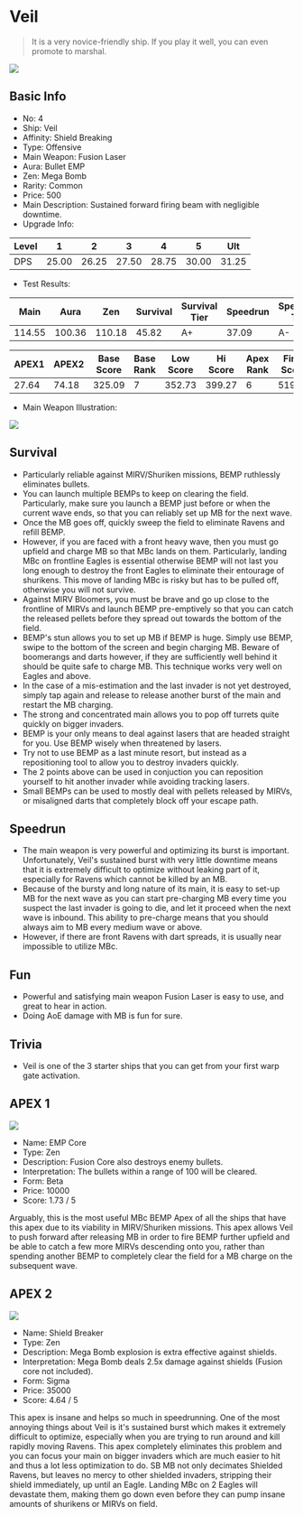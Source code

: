 # Veil

> It is a very novice-friendly ship. If you play it well, you can even promote to marshal.

<img src="/ships/ship_4.png" style={{zoom:1}}/>

## Basic Info

- No: 4
- Ship: Veil
- Affinity: Shield Breaking
- Type: Offensive
- Main Weapon: Fusion Laser
- Aura: Bullet EMP
- Zen: Mega Bomb
- Rarity: Common
- Price: 500
- Main Description: Sustained forward firing beam with negligible downtime.
- Upgrade Info: 

| Level | 1 | 2 | 3 | 4 | 5 | Ult |
|--|--|--|--|--|--|--|
| DPS | 25.00 | 26.25 | 27.50 | 28.75 | 30.00 | 31.25 |

- Test Results: 

| Main | Aura | Zen | Survival | Survival Tier | Speedrun | Speedrun Tier | Fun | Fun Tier |
|--|--|--|--|--|--|--|--|--|
| 114.55 | 100.36 | 110.18 | 45.82 | A+ | 37.09 | A- | 37.09 | B+ |

| APEX1 | APEX2 | Base Score | Base Rank | Low Score | Hi Score | Apex Rank | Final Score | FinalRank |
|--|--|--|--|--|--|--|--|--|
| 27.64 | 74.18 | 325.09 | 7 | 352.73 | 399.27 | 6 | 519.27 | 9 |

- Main Weapon Illustration:

<img src="/illustration/main_4.gif" style={{zoom:1}}/>

## Survival

- Particularly reliable against MIRV/Shuriken missions, BEMP ruthlessly eliminates bullets.
- You can launch multiple BEMPs to keep on clearing the field. Particularly, make sure you launch a BEMP just before or when the current wave ends, so that you can reliably set up MB for the next wave.
- Once the MB goes off, quickly sweep the field to eliminate Ravens and refill BEMP.
- However, if you are faced with a front heavy wave, then you must go upfield and charge MB so that MBc lands on them. Particularly, landing MBc on frontline Eagles is essential otherwise BEMP will not last you long enough to destroy the front Eagles to eliminate their entourage of shurikens. This move of landing MBc is risky but has to be pulled off, otherwise you will not survive.
- Against MIRV Bloomers, you must be brave and go up close to the frontline of MIRVs and launch BEMP pre-emptively so that you can catch the released pellets before they spread out towards the bottom of the field.
- BEMP's stun allows you to set up MB if BEMP is huge. Simply use BEMP, swipe to the bottom of the screen and begin charging MB. Beware of boomerangs and darts however, if they are sufficiently well behind it should be quite safe to charge MB. This technique works very well on Eagles and above.
- In the case of a mis-estimation and the last invader is not yet destroyed, simply tap again and release to release another burst of the main and restart the MB charging.
- The strong and concentrated main allows you to pop off turrets quite quickly on bigger invaders.
- BEMP is your only means to deal against lasers that are headed straight for you. Use BEMP wisely when threatened by lasers.
- Try not to use BEMP as a last minute resort, but instead as a repositioning tool to allow you to destroy invaders quickly.
- The 2 points above can be used in conjuction you can reposition yourself to hit another invader while avoiding tracking lasers.
- Small BEMPs can be used to mostly deal with pellets released by MIRVs, or misaligned darts that completely block off your escape path.

## Speedrun

- The main weapon is very powerful and optimizing its burst is important. Unfortunately, Veil's sustained burst with very little downtime means that it is extremely difficult to optimize without leaking part of it, especially for Ravens which cannot be killed by an MB.
- Because of the bursty and long nature of its main, it is easy to set-up MB for the next wave as you can start pre-charging MB every time you suspect the last invader is going to die, and let it proceed when the next wave is inbound. This ability to pre-charge means that you should always aim to MB every medium wave or above.
- However, if there are front Ravens with dart spreads, it is usually near impossible to utilize MBc.

## Fun

- Powerful and satisfying main weapon Fusion Laser is easy to use, and great to hear in action.
- Doing AoE damage with MB is fun for sure.

## Trivia

- Veil is one of the 3 starter ships that you can get from your first warp gate activation.

## APEX 1

<img src="/ships/ship_4_apex_1.png" style={{zoom:1}}/>

- Name: EMP Core
- Type: Zen
- Description: Fusion Core also destroys enemy bullets.
- Interpretation: The bullets within a range of 100 will be cleared.
- Form: Beta
- Price: 10000
- Score: 1.73 / 5

Arguably, this is the most useful MBc BEMP Apex of all the ships that have this apex due to its viability in MIRV/Shuriken missions. This apex allows Veil to push forward after releasing MB in order to fire BEMP further upfield and be able to catch a few more MIRVs descending onto you, rather than spending another BEMP to completely clear the field for a MB charge on the subsequent wave.

## APEX 2

<img src="/ships/ship_4_apex_2.png" style={{zoom:1}}/>

- Name: Shield Breaker
- Type: Zen
- Description: Mega Bomb explosion is extra effective against shields.
- Interpretation: Mega Bomb deals 2.5x damage against shields (Fusion core not included).
- Form: Sigma
- Price: 35000
- Score: 4.64 / 5

This apex is insane and helps so much in speedrunning. One of the most annoying things about Veil is it's sustained burst which makes it extremely difficult to optimize, especially when you are trying to run around and kill rapidly moving Ravens. This apex completely eliminates this problem and you can focus your main on bigger invaders which are much easier to hit and thus a lot less optimization to do. SB MB not only decimates Shielded Ravens, but leaves no mercy to other shielded invaders, stripping their shield immediately, up until an Eagle. Landing MBc on 2 Eagles will devastate them, making them go down even before they can pump insane amounts of shurikens or MIRVs on field.
